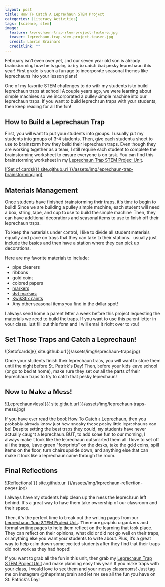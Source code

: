 ```yaml
---
layout: post
title: How To Catch A Leprechaun STEM Project
categories: [Literacy Activities]
tags: [science, stem]
image:
  feature: leprechaun-trap-stem-project-feature.jpg
  teaser: leprechaun-trap-stem-project-teaser.jpg
  credit: Laurin Brainard
  creditlink: ""
---
```

February isn't even over yet, and our seven year old son is already brainstorming how he is going to try to catch that pesky leprechaun this year! First grade is such a fun age to incorporate seasonal themes like leprechauns into your lesson plans! 

One of my favorite STEM challenges to do with my students is to build leprechaun traps at school! A couple years ago, we were learning about simple machines so we incorporated a pulley simple machine into our leprechaun traps. If you want to build leprechaun traps with your students, then keep reading for all the fun! 

## How to Build a Leprechaun Trap

First, you will want to put your students into groups. I usually put my students into groups of 3-4 students. Then, give each student a sheet to use to brainstorm how they build their leprechaun traps. Even though they are working together as a team, I still require each student to complete the brainstorming worksheet to ensure everyone is on task. You can find this brainstorming worksheet in my [Leprechaun Trap STEM Project Unit](https://www.teacherspayteachers.com/Product/How-to-Catch-a-Leprechaun-Trap-STEM-Project-Pulley-Simple-Machine-Activity-3043860?utm_source=PB%20Blog&utm_campaign=Leprechaun%20Trap%20STEM%20Project).

[![Set of cards]({{ site.github.url }}/assets/img/leprechaun-trap-brainstorming.jpg)](https://www.teacherspayteachers.com/Product/How-to-Catch-a-Leprechaun-Trap-STEM-Project-Pulley-Simple-Machine-Activity-3043860?utm_source=PB%20Blog&utm_campaign=Leprechaun%20Trap%20STEM%20Project)

## Materials Management

Once students have finished brainstorming their traps, it's time to begin to build! Since we are building a pulley simple machine, each student will need a box, string, tape, and cup to use to build the simple machine. Then, they can have additional decorations and seasonal items to use to finish off their leprechaun traps. 

To keep the materials under control, I like to divide all student materials equally and place on trays that they can take to their stations. I usually just include the basics and then have a station where they can pick up decorations. 

Here are my favorite materials to include: 
- pipe cleaners
- ribbons
- gold coins
- colored papers
- [markers](https://amzn.to/3ZnzpyZ)
- [dot markers](https://amzn.to/3IUBT2o)
- [KwikStix paints](https://amzn.to/3mbwF9O)
- Any other seasonal items you find in the dollar spot!

I always send home a parent letter a week before this project requesting the materials we need to build the traps. If you want to use this parent letter in your class, just fill out this form and I will email it right over to you!

<div id="fd-form-63fb751d864dc2481435412a"></div>
<script>
  window.fd('form', {
    formId: '63fb751d864dc2481435412a',
    containerEl: '#fd-form-63fb751d864dc2481435412a'
  });
</script>

## Set Those Traps and Catch a Leprechaun!

![Setofcards]({{ site.github.url }}/assets/img/leprechaun-traps.jpg)

Once your students finish their leprechaun traps, you will want to store them until the night before St. Patrick's Day! Then, before your kids leave school (or go to bed at home), make sure they set out all the parts of their leprechaun traps to try to catch that pesky leprechaun! 

## Now to Make a Mess!

![LeprechaunMess]({{ site.github.url }}/assets/img/leprechaun-traps-mess.jpg)

If you have ever read the book [How To Catch a Leprechaun](https://amzn.to/3m2O5VP), then you probably already know just how sneaky these pesky little leprechauns can be! Despite setting the best traps they could, my students have never actually caught a leprechaun. BUT, to add some fun to our morning, I always make it look like the leprechaun outsmarted them all. I love to set off all the traps, leave green "footprints" on the desks, take the gold coins, spill items on the floor, turn chairs upside down, and anything else that can make it look like a leprechaun came through the room.

## Final Reflections 

![Reflections]({{ site.github.url }}/assets/img/leprechaun-reflection-pages.jpg)

I always have my students help clean up the mess the leprechaun left behind. It's a great way to have them take ownership of our classroom and their space. 

Then, it's the perfect time to break out the writing pages from our [Leprechaun Trap STEM Project Unit](https://www.teacherspayteachers.com/Product/How-to-Catch-a-Leprechaun-Trap-STEM-Project-Pulley-Simple-Machine-Activity-3043860?utm_source=PB%20Blog&utm_campaign=Leprechaun%20Trap%20STEM%20Project). There are graphic organizers and formal writing pages to help them reflect on the learning that took place. They can reflect on their opinions, what did or did not go well on their traps, or anything else you want your students to write about. Plus, it's a great way to help calm down some excited students after they find that their traps did not work as they had hoped!

If you want to grab all the fun in this unit, then grab my [Leprechaun Trap STEM Project Unit](https://www.teacherspayteachers.com/Product/How-to-Catch-a-Leprechaun-Trap-STEM-Project-Pulley-Simple-Machine-Activity-3043860?utm_source=PB%20Blog&utm_campaign=Leprechaun%20Trap%20STEM%20Project) and make planning easy this year! If you make traps with your class, I would love to see them and your messy classrooms! Just tag me on Instagram @theprimarybrain and let me see all the fun you have on St. Patrick's Day! 

<script type="text/javascript">
amzn_assoc_placement = "adunit0";
amzn_assoc_search_bar = "false";
amzn_assoc_tracking_id = "theprimarybra-20";
amzn_assoc_ad_mode = "manual";
amzn_assoc_ad_type = "smart";
amzn_assoc_marketplace = "amazon";
amzn_assoc_region = "US";
amzn_assoc_title = "A Few Things You May Need:";
amzn_assoc_linkid = "41251a6173fa0cfb27a77ea6b7d1ce9c";
amzn_assoc_asins = "1492632910,B09CWBFXTG,B018REM7II,B096KVNH9G";
</script>
<script src="//z-na.amazon-adsystem.com/widgets/onejs?MarketPlace=US"></script>